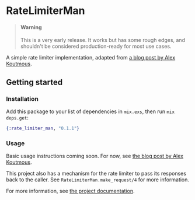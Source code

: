 # RateLimiterMan

> #### Warning
>
> This is a very early release. It works but has some rough edges, and shouldn't be considered
> production-ready for most use cases.

A simple rate limiter implementation, adapted from [a blog post by Alex Koutmous](https://akoutmos.com/post/rate-limiting-with-genservers/).

## Getting started

### Installation

Add this package to your list of dependencies in `mix.exs`, then run `mix deps.get`:

```elixir
{:rate_limiter_man, "0.1.1"}
```

### Usage

Basic usage instructions coming soon. For now, see [the blog post by Alex Koutmous](https://akoutmos.com/post/rate-limiting-with-genservers/).

This project also has a mechanism for the rate limiter to pass its responses back to the caller. See `RateLimiterMan.make_request/4` for more information.

For more information, see [the project documentation](https://hexdocs.pm/rate_limiter_man).
